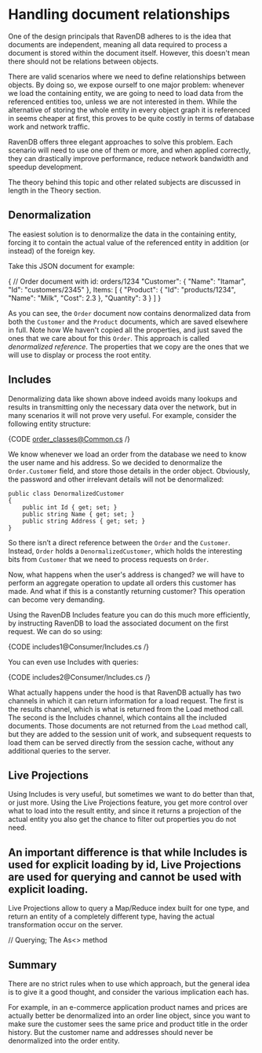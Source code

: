 ﻿# Handling document relationships

One of the design principals that RavenDB adheres to is the idea that documents are independent, meaning all data required to process a document is stored within the document itself. However, this doesn't mean there should not be relations between objects.

There are valid scenarios where we need to define relationships between objects. By doing so, we expose ourself to one major problem: whenever we load the containing entity, we are going to need to load data from the referenced entities too, unless we are not interested in them. While the alternative of storing the whole entity in every object graph it is referenced in seems cheaper at first, this proves to be quite costly in terms of database work and network traffic.

RavenDB offers three elegant approaches to solve this problem. Each scenario will need to use one of them or more, and when applied correctly, they can drastically improve performance, reduce network bandwidth and speedup development.

The theory behind this topic and other related subjects are discussed in length in the Theory section.

## Denormalization

The easiest solution is to denormalize the data in the containing entity, forcing it to contain the actual value of the referenced entity in addition (or instead) of the foreign key.

Take this JSON document for example:

  { // Order document with id: orders/1234
    "Customer": {
      "Name": "Itamar",
      "Id": "customers/2345"
    },
    Items: [
      { 
        "Product": { 
          "Id": "products/1234",
          "Name": "Milk",
          "Cost": 2.3
          },
        "Quantity": 3
      }
    ]
  }

As you can see, the `Order` document now contains denormalized data from both the `Customer` and the `Product` documents, which are saved elsewhere in full. Note how We haven't copied all the properties, and just saved the ones that we care about for this `Order`. This approach is called _denormalized reference_. The properties that we copy are the ones that we will use to display or process the root entity.

## Includes

Denormalizing data like shown above indeed avoids many lookups and results in transmitting only the necessary data over the network, but in many scenarios it will not prove very useful. For example, consider the following entity structure:

{CODE order_classes@Common.cs /}

We know whenever we load an order from the database we need to know the user name and his address. So we decided to denormalize the `Order.Customer` field, and store those details in the order object. Obviously, the password and other irrelevant details will not be denormalized:

	public class DenormalizedCustomer
	{
		public int Id { get; set; }
		public string Name { get; set; }
		public string Address { get; set; }
	}

So there isn’t a direct reference between the `Order` and the `Customer`. Instead, `Order` holds a `DenormalizedCustomer`, which holds the interesting bits from `Customer` that we need to process requests on `Order`.

Now, what happens when the user's address is changed? we will have to perform an aggregate operation to update all orders this customer has made. And what if this is a constantly returning customer? This operation can become very demanding.

Using the RavenDB Includes feature you can do this much more efficiently, by instructing RavenDB to load the associated document on the first request. We can do so using:

{CODE includes1@Consumer/Includes.cs /}

You can even use Includes with queries:

{CODE includes2@Consumer/Includes.cs /}

What actually happens under the hood is that RavenDB actually has two channels in which it can return information for a load request. The first is the results channel, which is what is returned from the Load method call. The second is the Includes channel, which contains all the included documents. Those documents are not returned from the `Load` method call, but they are added to the session unit of work, and subsequent requests to load them can be served directly from the session cache, without any additional queries to the server.

## Live Projections

Using Includes is very useful, but sometimes we want to do better than that, or just more. Using the Live Projections feature, you get more control over what to load into the result entity, and since it returns a projection of the actual entity you also get the chance to filter out properties you do not need.

## An important difference is that while Includes is used for explicit loading by id, Live Projections are used for querying and cannot be used with explicit loading.

Live Projections allow to query a Map/Reduce index built for one type, and return an entity of a completely different type, having the actual transformation occur on the server.

// Querying; The As<> method

## Summary

There are no strict rules when to use which approach, but the general idea is to give it a good thought, and consider the various implication each has.

For example, in an e-commerce application product names and prices are actually better be denormalized into an order line object, since you want to make sure the customer sees the same price and product title in the order history. But the customer name and addresses should never be denormalized into the order entity.